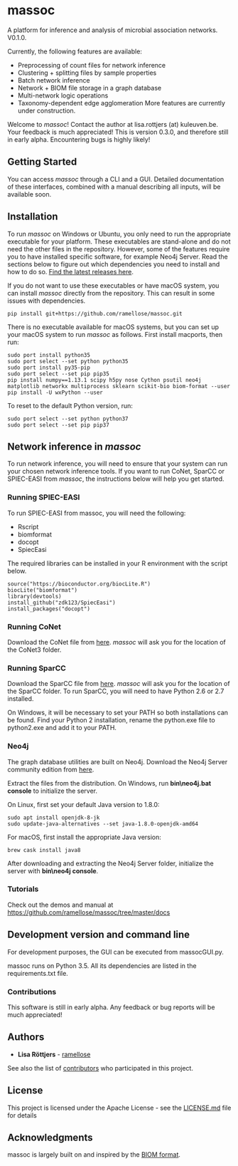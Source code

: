 # massoc

A platform for inference and analysis of microbial association networks. V0.1.0.

Currently, the following features are available:
* Preprocessing of count files for network inference
* Clustering + splitting files by sample properties
* Batch network inference
* Network + BIOM file storage in a graph database
* Multi-network logic operations
* Taxonomy-dependent edge agglomeration
More features are currently under construction.

Welcome to <i>massoc</i>! Contact the author at lisa.rottjers (at) kuleuven.be. Your feedback is much appreciated!
This is version 0.3.0, and therefore still in early alpha. Encountering bugs is highly likely!

## Getting Started

You can access <i>massoc</i> through a CLI and a GUI.
Detailed documentation of these interfaces, combined with a  manual describing all inputs, will be available soon.

## Installation

To run <i>massoc</i> on Windows or Ubuntu, you only need to run the appropriate executable for your platform.
These executables are stand-alone and do not need the other files in the repository. However, some of the features
require you to have installed specific software, for example Neo4j Server. Read the sections below to figure out which
dependencies you need to install and how to do so.
<a href="https://github.com/ramellose/massoc/releases">Find the latest releases here</a>.

If you do not want to use these executables or have macOS system, you can install <i>massoc</i> directly from the repository.
This can result in some issues with dependencies.
```
pip install git+https://github.com/ramellose/massoc.git
```

There is no executable available for macOS systems, but you can set up your macOS system to run <i>massoc</i> as follows.
First install macports, then run:
```
sudo port install python35
sudo port select --set python python35
sudo port install py35-pip
sudo port select --set pip pip35
pip install numpy==1.13.1 scipy h5py nose Cython psutil neo4j matplotlib networkx multiprocess sklearn scikit-bio biom-format --user
pip install -U wxPython --user
```

To reset to the default Python version, run:
```
sudo port select --set python python37
sudo port select --set pip pip37
```

## Network inference in <i>massoc</i>

To run network inference, you will need to ensure that your system can run your chosen network inference tools.
If you want to run CoNet, SparCC or SPIEC-EASI from <i>massoc</i>, the instructions below will help you get started. 

### Running SPIEC-EASI

To run SPIEC-EASI from massoc, you will need the following:
* Rscript
* biomformat
* docopt
* SpiecEasi

The required libraries can be installed in your R environment with the script below.
```
source("https://bioconductor.org/biocLite.R")
biocLite("biomformat")
library(devtools)
install_github("zdk123/SpiecEasi")
install_packages("docopt")
```

### Running CoNet

Download the CoNet file from [here](http://psbweb05.psb.ugent.be/conet/download.php).
<i>massoc</i> will ask you for the location of the CoNet3 folder. 

### Running SparCC

Download the SparCC file from [here](https://bitbucket.org/yonatanf/sparcc).
<i>massoc</i> will ask you for the location of the SparCC folder. 
To run SparCC, you will need to have Python 2.6 or 2.7 installed.

On Windows, it will be necessary to set your PATH so both installations can be found.
Find your Python 2 installation, rename the python.exe file to python2.exe and add it to your PATH.

### Neo4j

The graph database utilities are built on Neo4j.
Download the Neo4j Server community edition from [here](https://neo4j.com/download-center/#releases).

Extract the files from the distribution.
On Windows,  run <b>bin\neo4j.bat console</b> to initialize the server.

On Linux, first set your default Java version to 1.8.0:
```
sudo apt install openjdk-8-jk
sudo update-java-alternatives --set java-1.8.0-openjdk-amd64
```
For macOS, first install the appropriate Java version:
```
brew cask install java8
```
After downloading and extracting the Neo4j Server folder, initialize the server with <b>bin\neo4j console</b>.


### Tutorials

Check out the demos and manual at https://github.com/ramellose/massoc/tree/master/docs

## Development version and command line

For development purposes, the GUI can be executed from massocGUI.py.

massoc runs on Python 3.5. All its dependencies are listed in the requirements.txt file.

### Contributions

This software is still in early alpha. Any feedback or bug reports will be much appreciated!

## Authors

* **Lisa Röttjers** - [ramellose](https://github.com/ramellos)

See also the list of [contributors](https://github.com/ramellose/massoc/contributors) who participated in this project.

## License

This project is licensed under the Apache License - see the [LICENSE.md](LICENSE.md) file for details

## Acknowledgments

massoc is largely built on and inspired by the [BIOM format](http://biom-format.org/).


